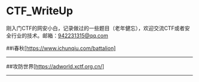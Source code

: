 # CTF_WriteUp

刚入门CTF的网安小白，记录做过的一些题目（老年健忘），欢迎交流CTF或者安全行业的技术。邮箱：942231315@qq.com

##i春秋[https://www.ichunqiu.com/battalion]

******

##攻防世界[https://adworld.xctf.org.cn/]

******

